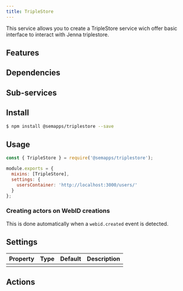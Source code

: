 ```yaml
---
title: TripleStore
---
```


This service allows you to create a TripleStore service wich offer basic interface to interact with Jenna triplestore.

## Features



## Dependencies


## Sub-services


## Install
```bash
$ npm install @semapps/triplestore --save
```

## Usage
```js
const { TripleStore } = require('@semapps/triplestore');

module.exports = {
  mixins: [TripleStore],
  settings: {
    usersContainer: 'http://localhost:3000/users/'
  }
};
```

### Creating actors on WebID creations

This is done automatically when a `webid.created` event is detected.


## Settings

| Property | Type | Default | Description |
| -------- | ---- | ------- | ----------- |
| | | |


## Actions
